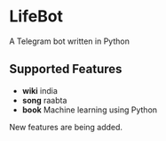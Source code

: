 # LifeBot
A Telegram bot written in Python

## Supported Features

* **wiki** india
* **song** raabta
* **book** Machine learning using Python

New features are being added.